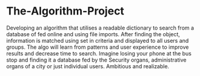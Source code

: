 # The-Algorithm-Project
Developing an algorithm that utilises a readable dictionary to search from a database of fed online and using file imports. After finding the object, information is matched using set in criteria and displayed to all users and groups. The algo will learn from patterns and user experience to improve results and decrease time to search. Imagine losing your phone at the bus stop and finding it a database fed by the Security organs, administrative organs of a city or just individual users. Ambitious and realizable.
